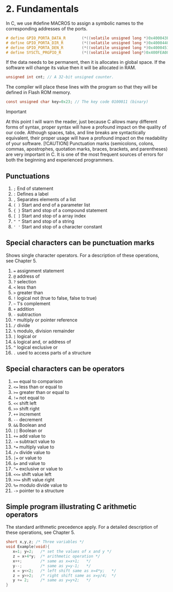 # 2. Fundamentals

In C, we use #define MACROS to assign a symbolic names to the corresponding addresses of the ports.

```C
# define GPIO_PORTA_DATA_R       (*((volatile unsigned long *)0x400043FC))
# define GPIO_PORTA_DIR_R        (*((volatile unsigned long *)0x40004400))
# define GPIO_PORTA_DEN_R        (*((volatile unsigned long *)0x4000451C))
# define SYSCTL_PRGPIO_R         (*((volatile unsigned long*)0x400FEA08))
```

If the data needs to be permanent, then it is allocates in global space. If the software will change its value then it will be allocated in RAM.

```C
unsigned int cnt; // A 32-bit unsigned counter.
```

The compiler will place these lines with the program so that they will be defined in Flash ROM memory.

```C
const unsigned char key=0x23; // The key code 0100011 (binary)
```

> [!IMPORTANT]
> At this point I will warn the reader, just because C allows many different forms of syntax,  proper syntax will have a profound impact on the quality of our code. Although spaces, tabs, and line breaks are syntactically equivalent, their proper usage will have a profound impact on the readability of your software.
> [!CAUTION]
> Punctuation marks (semicolons, colons, commas, apostrophes, quotation marks, braces, brackets, and parentheses) are very important in C. It is one of the most frequent sources of errors for both the beginning and experienced programmers.

## Punctuations

1. `;`    End of statement
1. `:`    Defines a label
1. `,`  Separates elements of a list
1. `( )`  Start and end of a parameter list
1. `{ }`  Start and stop of a compound statement
1. `[ ]`  Start and stop of a array index
1. `" "`  Start and stop of a string
1. `' '`  Start and stop of a character constant

## Special characters can be punctuation marks

Shows single character operators. For a description of these operations, see Chapter 5.

1. `=` assignment statement
1. `@` address of
1. `?` selection
1. `<` less than
1. `>` greater than
1. `!` logical not (true to false, false to true)
1. `~` 1's complement
1. `+` addition
1. `-` subtraction
1. `*` multiply or pointer reference
1. `/` divide
1. `%` modulo, division remainder
1. `|` logical or
1. `&` logical and, or address of
1. `^` logical exclusive or
1. `.` used to access parts of a structure

## Special characters can be operators

1. `==` equal to comparison
1. `<=` less than or equal to
1. `>=` greater than or equal to
1. `!=` not equal to
1. `<<` shift left
1. `>>` shift right
1. `++` increment
1. `--` decrement
1. `&&` Boolean and
1. `||` Boolean or
1. `+=` add value to
1. `-=` subtract value to
1. `*=` multiply value to
1. `/=` divide value to
1. `|=` or value to
1. `&=` and value to
1. `^=` exclusive or value to
1. `<<=` shift value left
1. `>>=` shift value right
1. `%=` modulo divide value to
1. `->` pointer to a structure

## Simple program illustrating C arithmetic operators

The standard arithmetic precedence apply. For a detailed description of these operations, see Chapter 5.

```C
short x,y,z; /* Three variables */
void Example(void){
   x=1; y=2;   /* set the values of x and y */
   z = x+4*y;  /* arithmetic operation */  
   x++;        /* same as x=x+1;   */   
   y--;        /* same as y=y-1;   */   
   x = y<<2;   /* left shift same as x=4*y;   */    
   z = y>>2;   /* right shift same as x=y/4;  */    
   y += 2;     /* same as y=y+2;   */   
}
```
